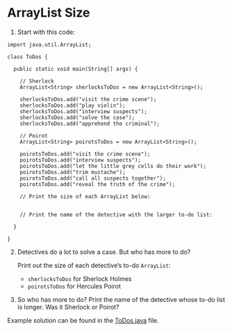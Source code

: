 # ArrayList Size

1. Start with this code:

```
import java.util.ArrayList;

class ToDos {
    
  public static void main(String[] args) {
    
    // Sherlock
    ArrayList<String> sherlocksToDos = new ArrayList<String>();
    
    sherlocksToDos.add("visit the crime scene");
    sherlocksToDos.add("play violin");
    sherlocksToDos.add("interview suspects");
    sherlocksToDos.add("solve the case");
    sherlocksToDos.add("apprehend the criminal");
    
    // Poirot
    ArrayList<String> poirotsToDos = new ArrayList<String>();
    
    poirotsToDos.add("visit the crime scene");
    poirotsToDos.add("interview suspects");
    poirotsToDos.add("let the little grey cells do their work");
    poirotsToDos.add("trim mustache");
    poirotsToDos.add("call all suspects together");
    poirotsToDos.add("reveal the truth of the crime");
    
    // Print the size of each ArrayList below:
    
      
    // Print the name of the detective with the larger to-do list:
    
  }
  
}
```

2. Detectives do a lot to solve a case. But who has more to do?

	Print out the size of each detective’s to-do ```ArrayList```:

	- ```sherlocksToDos``` for Sherlock Holmes
	- ```poirotsToDos``` for Hercules Poirot

3. So who has more to do? Print the name of the detective whose to-do list is longer. Was it Sherlock or Poirot?

Example solution can be found in the [ToDos.java](https://github.com/upliftdev/Foundations/blob/main/6.ArrayLists/ArrayList_Size/src/main/java/com/examples/lists/ToDos.java) file.